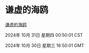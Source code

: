 # 谦虚的海鸥
[谦虚的海鸥](http://219.139.197.74:56308/qxdho/course/base/hotlink/index.php)

2024年 10月 31日 星期四 00:50:01 CST

2024年 10月 30日 星期三 16:50:01 GMT

